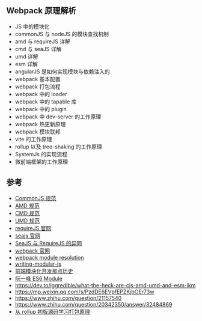 ## Webpack 原理解析

- JS 中的模块化
- commonJS 与 nodeJS 的模块查找机制
- amd 与 requireJS 详解
- cmd 与 seaJS 详解
- umd 详解
- esm 详解
- angularJS 是如何实现模块与依赖注入的
- webpack 基本配置
- webpack 打包流程
- webpack 中的 loader
- webpack 中的 tapable 库
- webpack 中的 plugin
- webpack 中 dev-server 的工作原理
- webpack 热更新原理
- webpack 模块联邦
- vite 的工作原理
- rollup 以及 tree-shaking 的工作原理
- SystemJs 的实现流程
- 微前端框架的工作原理

## 参考

- [CommonJS 规范](http://www.commonjs.org)
- [AMD 规范](https://wiki.commonjs.org/wiki/Modules/AsynchronousDefinition)
- [CMD 规范](https://github.com/cmdjs/specification/blob/master/draft/module.md)
- [UMD 规范](https://github.com/umdjs/umd/)
- [requireJS 官网](https://requirejs.org/)
- [seajs 官网](https://seajs.github.io/seajs/docs/en.html)
- [SeaJS 与 RequireJS 的异同](https://github.com/seajs/seajs/issues/277)
- [webpack 官网](https://webpack.js.org/)
- [webpack module resolution](https://webpack.js.org/concepts/module-resolution/)
- [writing-modular-js](http://justineo.github.io/singles/writing-modular-js/)
- [前端模块化开发那点历史](https://github.com/seajs/seajs/issues/588)
- [阮一峰 ES6 Module](https://es6.ruanyifeng.com/#docs/module)
- https://dev.to/iggredible/what-the-heck-are-cjs-amd-umd-and-esm-ikm
- https://mp.weixin.qq.com/s/PzdDE6EVpfEPZKjbOEr73w
- https://www.zhihu.com/question/21157540
- https://www.zhihu.com/question/20342350/answer/32484869
- [从 rollup 初版源码学习打包原理](https://github.com/woai3c/Front-end-articles/issues/5)
